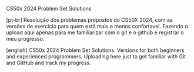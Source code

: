 
CS50x 2024 Problem Set Solutions

[pt-br]
Resolução dos problemas propostos do CS50X 2024, com as versões de exercicio para quem está mais e menos confortavel.
Fazendo o upload aqui apenas para me familiarizar com o git e o github e registrar o meu progresso. 

[english]
CS50x 2024 Problem Set Solutions. Versions for both beginners and experienced programmers. Uploading here just to get familiar with Git and GitHub and track my progress.